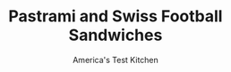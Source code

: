 ---
layout: ../../layouts/MarkdownPostLayout.astro
title: Pastrami and Swiss Football Sandwiches
author: America's Test Kitchen
pubDate: 2023-03-15
description: "Brushed with a butter sauce and baked, these hot sandwiches are a game-day favorite."
image_url: https://res.cloudinary.com/hksqkdlah/image/upload/ar_1:1,c_fill,dpr_2.0,f_auto,fl_lossy.progressive.strip_profile,g_faces:auto,q_auto:low,w_344/22665_sfs-ham-and-swiss-foorball-sandwiches-pastrami-saurkraut-4
tags: ["Main Courses","Sandwiches"]
calories: 
protein: 
carbohydrates: 
fats: 
fiber: 
ingredients: ["12 square soft white dinner, rolls","6 tablespoons, yellow mustard","36 thin slices deli, peppered pastrami brisket (8 ounces)","1 pound, sauerkraut, drained and squeezed dry","12 thin slices, deli Swiss cheese (8 ounces)",", pepper","4 tablespoons, unsalted butter","2 tablespoons, finely chopped onion","1 tablespoon, poppy seeds","2 tablespoons, Worcestershire sauce","1 teaspoon, garlic powder"]
serves: 6
time: "1¼ hours"
instructions: ["Adjust oven rack to middle position and heat oven to 350 degrees. Slice rolls in half horizontally. Spread 4 tablespoons mustard on cut sides of roll tops and bottoms. Arrange roll bottoms, cut side up and side by side, in 13 by 9-inch baking dish. Fold pastrami slices in thirds; place 3 slices on each roll bottom. Divide sauerkraut among sandwiches. Fold Swiss in thirds, then once in half, and place over sauerkraut. Season with pepper and cap with roll tops.","Combine butter, onion, and poppy seeds in bowl. Microwave until butter is melted and onion is softened, about 1 minute. Whisk Worcestershire, garlic powder, and remaining 2 tablespoons mustard into butter mixture until combined. Generously brush tops and edges of sandwiches with all of butter mixture. Spoon any remaining solids over sandwiches.","Cover dish with aluminum foil and let sit for 10 minutes to allow sandwiches to absorb sauce. Bake for 20 minutes. Uncover and continue to bake until cheese is melted around edges and tops are slightly firm, 7 to 9 minutes. Let cool for 10 minutes. Serve.","TO MAKE AHEAD: Sandwiches can be brushed with butter mixture, covered, and refrigerated up to 1 day in advance. Bring to room temperature before baking."]
nutrition: undefined
notes: "We prefer the soft, white dinner rolls found in the bakery section of your supermarket, but dinner-size potato rolls will also work."
---